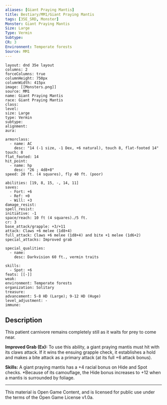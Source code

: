 ```yaml
---
aliases: [Giant Praying Mantis]
title: Bestiary/MM1/Giant Praying Mantis
tags: [35E_SRD, Monster]
Monster: Giant Praying Mantis
Size: Large
Type: Vermin
Subtype: 
CR: 3
Environnent: Temperate forests
Source: MM1
---
```


```statblock
layout: dnd 35e layout
columns: 2
forceColumns: true
columnHeight: 750px
columnWidth: 415px
image: [[Monsters.png]]
source: MM1
name: Giant Praying Mantis
race: Giant Praying Mantis
class: 
level: 
size: Large
type: Vermin
subtype: 
alignment: 
aura: 

armorclass:
  - name: AC
    desc: "14 (-1 size, -1 Dex, +6 natural), touch 8, flat-footed 14"
touch: 8
flat_footed: 14
hit_point:
  - name: hp
    desc: "26 ; 4d8+8"
speed: 20 ft. (4 squares), fly 40 ft. (poor)

abilities: [19, 8, 15, -, 14, 11]
saves:
  - Fort: +6
  - Ref: +0
  - Will: +3
damage_resist: 
spell_resist: 
initiative: -1
space/reach: 10 ft (4 squares)./5 ft.
cr: 3
base_attack/grapple: +3/+11
attack: Claws +6 melee (1d8+4)
full_attack: Claws +6 melee (1d8+4) and bite +1 melee (1d6+2)
special_attacks: Improved grab

special_qualities:
  - name: 
    desc: Darkvision 60 ft., vermin traits

skills:
  - Spot: +6
feats: [[-]]
weak: 
environment: Temperate forests
organization: Solitary
treasure: 
advancement: 5-8 HD (Large); 9-12 HD (Huge)
level_adjustment: -
immune: 
```

## Description

<p>This patient carnivore remains completely still as it waits for prey to come near.</p>
<p>
            <b>Improved Grab (Ex):</b> To use this ability, a giant praying mantis must hit with its claws attack. If it wins the ensuing grapple check, it establishes a hold and makes a bite attack as a primary attack (at its full +6 attack bonus).</p>
<p>
            <b>Skills:</b> A giant praying mantis has a +4 racial bonus on Hide and Spot checks. *Because of its camouflage, the Hide bonus increases to +12 when a mantis is surrounded by foliage.</p>

---

This material is Open Game Content, and is licensed for public use under
the terms of the Open Game License v1.0a.
